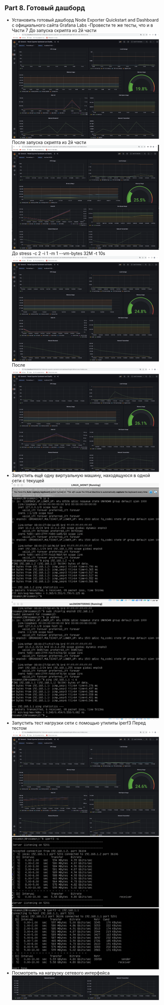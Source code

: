 ## Part 8. Готовый дашборд
- Установить готовый дашборд Node Exporter Quickstart and Dashboard с официального сайта Grafana Labs
-Провести те же тесты, что и в Части 7
До запуска скрипта из 2й части
![](1.png)
После запуска скрипта из 2й части
![](2.png)
До stress -c 2 -i 1 -m 1 --vm-bytes 32M -t 10s
![](3.png)
После
![](4.png)
- Запустить ещё одну виртуальную машину, находящуюся в одной сети с текущей
![](5.png)
![](6.png)
- Запустить тест нагрузки сети с помощью утилиты iperf3
 Перед тестом
![](7.png)
![](8.png)
![](9.png)
- Посмотреть на нагрузку сетевого интерфейса
 ![](10.png)
